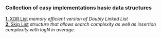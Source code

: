 <h3>Collection of easy implementations basic data structures</h3>
<a href="https://github.com/mishabalykin/dataStructures/blob/master/XORDoublyLinkedList.cpp"><b>1. </b>XOR List</a> <em>memory efficient version of Doubly Linked List</em> <br>
<a href="https://github.com/mishabalykin/dataStructures/blob/master/skipList.cpp"><b>2. </b>Skip List</a> <em>structure that allows search complexity as well as insertion complexity with logN in average</em>.
